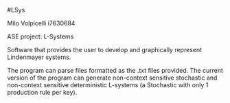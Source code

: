 #LSys

Milo Volpicelli i7630684

ASE project: L-Systems

Software that provides the user to develop and graphically represent Lindenmayer systems.

The program can parse files formatted as the .txt files provided. The current version of the program can generate non-context sensitive stochastic and non-context sensitive deterministic L-systems (a Stochastic with only 1 production rule per key).
